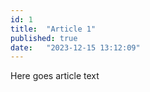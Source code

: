 ```yaml
---
id: 1
title:  "Article 1"
published: true
date:   "2023-12-15 13:12:09"
---
```


Here goes article text